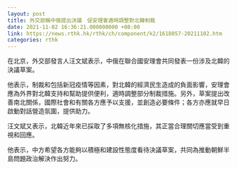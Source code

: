 ```yaml
---
layout: post
title: 外交部稱中俄提出決議　促安理會適時調整對北韓制裁
date: 2021-11-02 16:36:21.000000000 +08:00
link: https://news.rthk.hk/rthk/ch/component/k2/1618057-20211102.htm
categories: rthk
---
```


在北京，外交部發言人汪文斌表示，中俄在聯合國安理會共同發表一份涉及北韓的決議草案。

他表示，制裁和包括新冠疫情等因素，對北韓的經濟民生造成的負面影響，安理會應為外界對北韓支持和幫助提供便利，適時調整部分制裁措施。另外，草案提出改善南北關係，國際社會和有關各方應予以支援，並創造必要條件；各方亦應就早日啟動對話營造氛圍，提供助力。

汪文斌又表示，北韓近年來已採取了多項無核化措施，其正當合理關切應當受到重視和回應。

他表示，中方希望各方能夠以積極和建設性態度看待決議草案，共同為推動朝鮮半島問題政治解決作出努力。
